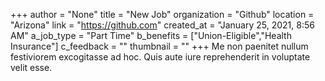 +++
author = "None"
title = "New Job"
organization = "Github"
location = "Arizona"
link = "https://github.com"
created_at = "January 25, 2021, 8:56 AM"
a_job_type = "Part Time"
b_benefits = ["Union-Eligible","Health Insurance"]
c_feedback = ""
thumbnail = ""
+++
Me non paenitet nullum festiviorem excogitasse ad hoc. Quis aute iure reprehenderit in voluptate velit esse.